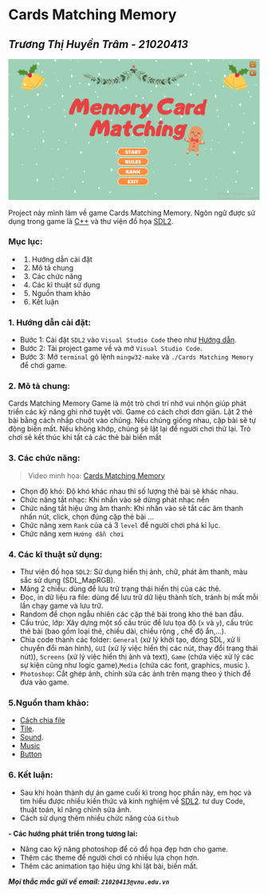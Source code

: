 # Cards Matching Memory
_Trương Thị Huyền Trâm - 21020413_
--------------------------
![](preview/startscreen.png)

Project này mình làm về game Cards Matching Memory. Ngôn ngữ được sử dụng trong game là [C++](https://vi.wikipedia.org/wiki/C%2B%2B) và thư viện đồ họa [SDL2](https://www.libsdl.org/).
### Mục lục:
- 1. Hướng dẫn cài đặt
- 2. Mô tả chung
- 3. Các chức năng
- 4. Các kĩ thuật sử dụng
- 5. Nguồn tham khảo
- 6. Kết luận
### 1. Hướng dẫn cài đặt:
 
- Bước 1: Cài đặt `SDL2` vào `Visual Studio Code` theo như [Hướng dẫn](https://www.youtube.com/watch?v=Zdg6aaBTctw&t=449s).
- Bước 2: Tải project game về và mở `Visual Studio Code`.
- Bước 3: Mở `terminal` gõ lệnh `mingw32-make` và `./Cards Matching Memory` để chơi game.
 
### 2. Mô tả chung:

Cards Matching Memory Game là một trò chơi trí nhớ vui nhộn giúp phát triển các kỹ năng ghi nhớ tuyệt vời. Game có cách chơi đơn giản. Lật 2 thẻ bài bằng cách nhấp chuột vào chúng. Nếu chúng giống nhau, cặp bài sẽ tự động biến mất. Nếu không khớp, chúng sẽ lật lại để người chơi thử lại. Trò chơi sẽ kết thúc khi tất cả các thẻ bài biến mất

### 3. Các chức năng:
> Video minh họa: 
> [Cards Matching Memory](https://youtu.be/jizBajwnTh8)
- Chọn độ khó: Độ khó khác nhau thì số lượng thẻ bài sẽ khác nhau. 
- Chức năng tắt nhạc: Khi nhấn vào sẽ dừng phát nhạc nền
- Chức năng tắt hiệu ứng âm thanh: Khi nhấn vào sẽ tắt các âm thanh nhấn nút, click, chọn đúng cặp thẻ bài ...
- Chức năng xem `Rank` của cả 3 `level` để người chơi phá kỉ lục.
- Chức năng xem `Hướng dẫn chơi` 
### 4. Các kĩ thuật sử dụng:
- Thư viện đồ họa `SDL2`: Sử dụng hiển thị ảnh, chữ, phát âm thanh, màu sắc sử dụng (SDL_MapRGB). 
- Mảng 2 chiều: dùng để lưu trữ trạng thái hiển thị của các thẻ.
- Đọc, in dữ liệu ra file: dùng để lưu trữ dữ liệu thành tích, tránh bị mất mỗi lần chạy game và lưu trữ.
- Random để chọn ngẫu nhiên các cặp thẻ bài trong kho thẻ ban đầu.
- Cấu trúc, lớp: Xây dựng một số cấu trúc để lưu tọa độ (`x` và `y`), cấu trúc thẻ bài (bao gồm loại thẻ, chiều dài, chiều rộng , chế độ ẩn,...).
- Chia code thành các folder: `General` (xử lý khởi tạo, đóng SDL, xử lí chuyển đổi màn hình), `GUI` (xử lý việc hiển thị các nút, thay đổi trạng thái nút)), `Screens` (xử lý việc hiển thị ảnh và text), `Game` (chứa việc xử lý các sự kiện cũng như logic game),`Media` (chứa các font, graphics, music ).
- `Photoshop`: Cắt ghép ảnh, chỉnh sửa các ảnh trên mạng theo ý thích để đưa vào game.
### 5.Nguồn tham khảo:
- [Cách chia file](https://github.com/TycheBooker/Memory-CPP)
- [Tile](https://www.canva.com/design/DAFBKUDh83Y/uGGmdZePS6EaX75g4i4_PA/view?utm_content=DAFBKUDh83Y&utm_campaign=designshare&utm_medium=link2&utm_source=sharebutton).
- [Sound](https://www.zapsplat.com/).
- [Music](https://www.fesliyanstudios.com/)
- [Button](https://wenrexa.itch.io/uimobile-free)
### 6. Kết luận:
- Sau khi hoàn thành dự án game cuối kì trong học phần này, em học và tìm hiểu được nhiều kiến thức và kinh nghiệm về [SDL2](https://lazyfoo.net/tutorials/SDL/).
tư duy Code, thuật toán, kĩ năng chỉnh sửa ảnh.
- Cách sử dụng thêm nhiều chức năng của `Github`
 


**- Các hướng phát triển trong tương lai:**
 
- Nâng cao kỹ năng photoshop để có đồ họa đẹp hơn cho game.
- Thêm các theme để người chơi có nhiều lựa chọn hơn. 
- Thêm các animation tạo hiệu ứng khi lật bài, biến mất.

***Mọi thắc mắc gửi về email: `21020413@vnu.edu.vn`***
